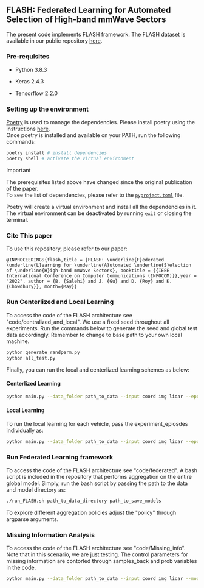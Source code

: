 ## FLASH: Federated Learning for Automated Selection of High-band mmWave Sectors

The present code implements FLASH framework. The FLASH dataset is available in our public repository [here](https://genesys-lab.org/multimodal-fusion-nextg-v2x-communications).

### Pre-requisites

- Python 3.8.3

- Keras 2.4.3

- Tensorflow 2.2.0

### Setting up the environment

[Poetry](https://python-poetry.org/) is used to manage the dependencies. Please install poetry using the instructions [here](https://python-poetry.org/docs/#installation).  
Once poetry is installed and available on your PATH, run the following commands:

```bash
poetry install # install dependencies
poetry shell # activate the virtual environment
```

> [!IMPORTANT]  
> The prerequisites listed above have changed since the original publication of the paper.  
> To see the list of dependencies, please refer to the [`pyproject.toml`](./pyproject.toml) file.

Poetry will create a virtual environment and install all the dependencies in it. The virtual environment can be deactivated by running `exit` or closing the terminal.

### Cite This paper

To use this repository, please refer to our paper:

 `@INPROCEEDINGS{flash,title = {FLASH: \underline{F}ederated \underline{L}earning for \underline{A}utomated \underline{S}election of \underline{H}igh-band mmWave Sectors}, booktitle = {{IEEE International Conference on Computer Communications (INFOCOM)}},year = "2022", author = {B. {Salehi} and J. {Gu} and D. {Roy} and K. {Chowdhury}}, month={May}}`

### Run Centerlized and Local Learning

To access the code of the FLASH architecture see "code/centralized_and_local". We use a fixed seed throughout all experiments. Run the commands below to generate the seed and global test data accordingly. Remember to change to base path to your own local machine.

```bash
python generate_randperm.py
python all_test.py
```

Finally, you can run the local and centerlized learning schemes as below:

#### Centerlized Learning

```bash
python main.py --data_folder path_to_data --input coord img lidar --epochs 100 --model_folder save_model_path --test_all_path path_to_global_testset_directory
```

#### Local Learning

To run the local learning for each vehicle, pass the experiment_epiosdes individually as:

```bash
python main.py --data_folder path_to_data --input coord img lidar --epochs 100 --model_folder save_model_path --test_all_path path_to_global_testset_directory --experiment_epiosdes vehicle_id
```

### Run Federated Learning framework

To access the code of the FLASH architecture see "code/federated". A bash script is included in the repository that performs aggregation on the entire global model. Simply, run the bash script by passing the path to the data and model directory as:

```bash
./run_FLASH.sh path_to_data_directory path_to_save_models
```

To explore different aggregation policies adjust the "policy" through argparse arguments.

### Missing Information Analysis

To access the code of the FLASH architecture see "code/Missing_info". Note that in this scenario, we are just testing. The control parameters for missing information are contorled through samples_back and prob variables in the code.

```bash
python main.py --data_folder path_to_data --input coord img lidar --model_folder save_model_path --test_all_path path_to_global_testset_directory 
```
